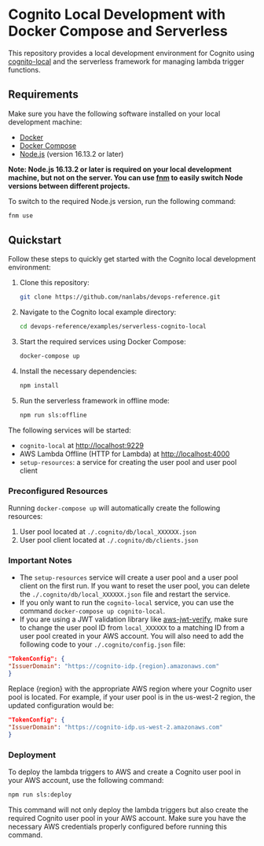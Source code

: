 # Cognito Local Development with Docker Compose and Serverless

This repository provides a local development environment for Cognito using [cognito-local](https://github.com/jagregory/cognito-local) and the serverless framework for managing lambda trigger functions.

## Requirements

Make sure you have the following software installed on your local development machine:

- [Docker](https://www.docker.com/)
- [Docker Compose](https://docs.docker.com/compose/install/)
- [Node.js](https://nodejs.org/en/) (version 16.13.2 or later)

**Note: Node.js 16.13.2 or later is required on your local development machine, but not on the server. You can use [fnm](https://github.com/Schniz/fnm) to easily switch Node versions between different projects.**

To switch to the required Node.js version, run the following command:

```sh
fnm use
```

## Quickstart

Follow these steps to quickly get started with the Cognito local development environment:

1. Clone this repository:

   ```sh
   git clone https://github.com/nanlabs/devops-reference.git
   ```

2. Navigate to the Cognito local example directory:

   ```sh
   cd devops-reference/examples/serverless-cognito-local
   ```

3. Start the required services using Docker Compose:

   ```sh
   docker-compose up
   ```

4. Install the necessary dependencies:

   ```sh
   npm install
   ```

5. Run the serverless framework in offline mode:

   ```sh
   npm run sls:offline
   ```

The following services will be started:

- `cognito-local` at [http://localhost:9229](http://localhost:9229)
- AWS Lambda Offline (HTTP for Lambda) at [http://localhost:4000](http://localhost:4000)
- `setup-resources`: a service for creating the user pool and user pool client

### Preconfigured Resources

Running `docker-compose up` will automatically create the following resources:

1. User pool located at `./.cognito/db/local_XXXXXX.json`
2. User pool client located at `./.cognito/db/clients.json`

### Important Notes

- The `setup-resources` service will create a user pool and a user pool client on the first run. If you want to reset the user pool, you can delete the `./.cognito/db/local_XXXXXX.json` file and restart the service.
- If you only want to run the `cognito-local` service, you can use the command `docker-compose up cognito-local`.
- If you are using a JWT validation library like [aws-jwt-verify](https://www.npmjs.com/package/aws-jwt-verify), make sure to change the user pool ID from `local_XXXXXX` to a matching ID from a user pool created in your AWS account.
  You will also need to add the following code to your `./.cognito/config.json` file:

```json
"TokenConfig": {
"IssuerDomain": "https://cognito-idp.{region}.amazonaws.com"
}
```

Replace {region} with the appropriate AWS region where your Cognito user pool is located. For example, if your user pool is in the us-west-2 region, the updated configuration would be:

```json
"TokenConfig": {
"IssuerDomain": "https://cognito-idp.us-west-2.amazonaws.com"
}
```

### Deployment

To deploy the lambda triggers to AWS and create a Cognito user pool in your AWS account, use the following command:

```sh
npm run sls:deploy
```

This command will not only deploy the lambda triggers but also create the required Cognito user pool in your AWS account. Make sure you have the necessary AWS credentials properly configured before running this command.
